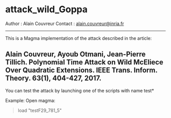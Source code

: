 # attack_wild_Goppa
Author : Alain Couvreur
Contact : alain.couvreur@inria.fr

------------------------------
This is a Magma implementation of the attack described in the article:

Alain Couvreur, Ayoub Otmani, Jean-Pierre Tillich. Polynomial Time Attack on Wild McEliece Over Quadratic Extensions.
IEEE Trans. Inform. Theory. 63(1), 404-427, 2017. 
------------------------------

You can test the attack by launching one of the
scripts with name test*

Example:
Open magma:
> load "testF29_781_5"
